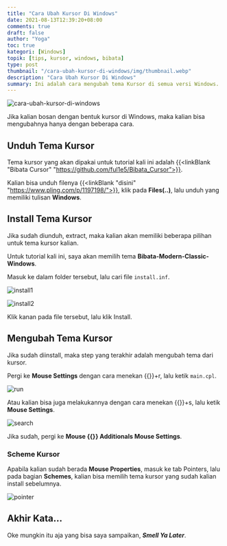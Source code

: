 ```yaml
---
title: "Cara Ubah Kursor Di Windows"
date: 2021-08-13T12:39:20+08:00
comments: true
draft: false 
author: "Yoga"
toc: true
kategori: [Windows]
topik: [tips, kursor, windows, bibata]
type: post
thumbnail: "/cara-ubah-kursor-di-windows/img/thumbnail.webp"
description: "Cara Ubah Kursor Di Windows"
summary: Ini adalah cara mengubah tema Kursor di semua versi Windows.
---
```


![cara-ubah-kursor-di-windows](/cara-ubah-kursor-di-windows/img/thumbnail.webp)

Jika kalian bosan dengan bentuk kursor di Windows, maka kalian bisa mengubahnya hanya dengan beberapa cara.

## Unduh Tema Kursor

Tema kursor yang akan dipakai untuk tutorial kali ini adalah {{<linkBlank "Bibata Cursor" "https://github.com/ful1e5/Bibata_Cursor">}}.

Kalian bisa unduh filenya {{<linkBlank "disini" "https://www.pling.com/p/1197198/">}}, klik pada **Files(..)**, lalu unduh yang memiliki tulisan **Windows**.

## Install Tema Kursor

Jika sudah diunduh, extract, maka kalian akan memiliki beberapa pilihan untuk tema kursor kalian.

Untuk tutorial kali ini, saya akan memilih tema **Bibata-Modern-Classic-Windows**.

Masuk ke dalam folder tersebut, lalu cari file `install.inf`.

![install1](/cara-ubah-kursor-di-windows/img/install1.webp)

![install2](/cara-ubah-kursor-di-windows/img/install2.webp)

Klik kanan pada file tersebut, lalu klik Install.

## Mengubah Tema Kursor

Jika sudah diinstall, maka step yang terakhir adalah mengubah tema dari kursor.

Pergi ke **Mouse Settings** dengan cara menekan {{<scIcon class="fa fa-windows">}}+r, lalu ketik `main.cpl`.

![run](/cara-ubah-kursor-di-windows/img/run.webp)

Atau kalian bisa juga melakukannya dengan cara menekan {{<scIcon class="fa fa-windows">}}+s, lalu ketik **Mouse Settings**.

![search](/cara-ubah-kursor-di-windows/img/search.webp)

Jika sudah, pergi ke **Mouse {{<scIcon class="fa fa-arrow-right">}} Additionals Mouse Settings**.

### Scheme Kursor

Apabila kalian sudah berada **Mouse Properties**, masuk ke tab Pointers, lalu pada bagian **Schemes**, kalian bisa memilih tema kursor yang sudah kalian install sebelumnya.

![pointer](/cara-ubah-kursor-di-windows/img/pointer.webp)

## Akhir Kata...

Oke mungkin itu aja yang bisa saya sampaikan, **_Smell Ya Later_**.